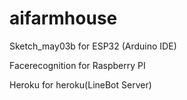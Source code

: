 # aifarmhouse


Sketch_may03b for ESP32 (Arduino IDE)


Facerecognition for Raspberry PI


Heroku for heroku(LineBot Server)
